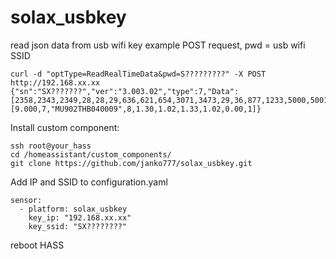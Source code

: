 # solax_usbkey
read json data from usb wifi key
example POST request, pwd = usb wifi SSID
```
curl -d "optType=ReadRealTimeData&pwd=S?????????" -X POST http://192.168.xx.xx
{"sn":"SX???????","ver":"3.003.02","type":7,"Data":[2358,2343,2349,28,28,29,636,621,654,3071,3473,29,36,877,1233,5000,5001,5000,2,27654,1,32,0,0,0,0,0,0,0,0,0,0,0,0,0,0,0,0,0,0,8,0,0,0,0,0,8,9000,0,35,0,0,0,0,0,0,0,0,0,0,0,0,0,0,0,0,0,0,0,0,0,0,41,0,65316,65535,39049,9,8147,11,1907,0,0,0,0,0,0,0,0,0,0,0,0,0,0,0,0,0,0,0],"Information":[9.000,7,"MU902THB040009",8,1.30,1.02,1.33,1.02,0.00,1]}
```
Install custom component:
```
ssh root@your_hass
cd /homeassistant/custom_components/
git clone https://github.com/janko777/solax_usbkey.git
```
Add IP and SSID to configuration.yaml
```
sensor:
  - platform: solax_usbkey
    key_ip: "192.168.xx.xx"
    key_ssid: "SX????????"
```
reboot HASS
